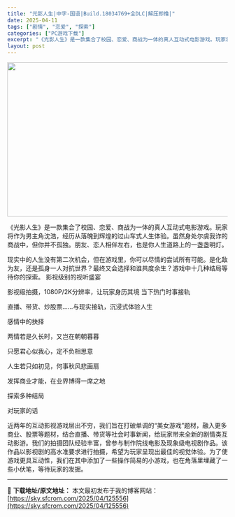 ```yaml
---
title: "光影人生|中字-国语|Build.18034769+全DLC|解压即撸|"
date: 2025-04-11
tags: ["剧情", "恋爱", "探索"]
categories: ["PC游戏下载"]
excerpt: "《光影人生》是一款集合了校园、恋爱、商战为一体的真人互动式电影游戏。玩家将作为男主角沈浩，经历从落魄到辉煌的过山车式人生体验。虽然身处尔虞我诈的商战中，但你并不孤独。朋友、恋人相伴左右，也是你人生道路上的一盏盏明灯。 现实中的人生没有第二次机会，但在游戏里，你可以尽情的尝试所有可能。是化敌为友，还是&hellip;"
layout: post
---
```


<img class="aligncenter size-full wp-image-125512" src="https://sky.sfcrom.com/wp-content/uploads/2025/04/2025041023153560.webp" alt="" width="616" height="353" />

《光影人生》是一款集合了校园、恋爱、商战为一体的真人互动式电影游戏。玩家将作为男主角沈浩，经历从落魄到辉煌的过山车式人生体验。虽然身处尔虞我诈的商战中，但你并不孤独。朋友、恋人相伴左右，也是你人生道路上的一盏盏明灯。

现实中的人生没有第二次机会，但在游戏里，你可以尽情的尝试所有可能。是化敌为友，还是孤身一人对抗世界？最终又会选择和谁共度余生？游戏中十几种结局等待你的探索。
影视级别的视听盛宴

影视级拍摄，1080P/2K分辨率，让玩家身历其境
当下热门时事接轨

直播、带货、炒股票……与现实接轨，沉浸式体验人生

感情中的抉择

两情若是久长时，又岂在朝朝暮暮

只愿君心似我心，定不负相思意

人生若只如初见，何事秋风悲画扇

发挥商业才能，在业界博得一席之地

探索多种结局

对玩家的话

近两年的互动影视游戏层出不穷，我们旨在打破单调的“美女游戏”题材，融入更多商业、股票等题材，结合直播、带货等社会时事新闻，给玩家带来全新的剧情类互动影游。我们的拍摄团队经验丰富，曾参与制作院线电影及现象级电视剧作品。该作品以影视剧的高水准要求进行拍摄，希望为玩家呈现出最佳的视觉体验。为了使游戏更具互动性，我们在其中添加了一些操作简易的小游戏，也在角落里埋藏了一些小伏笔，等待玩家的发掘。

---
📖 **下载地址/原文地址：** 本文最初发布于我的博客网站：[https://sky.sfcrom.com/2025/04/125556](https://sky.sfcrom.com/2025/04/125556)
